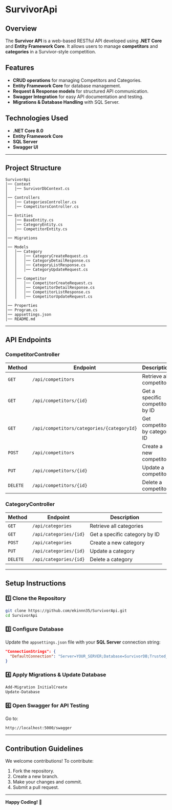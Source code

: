 # SurvivorApi


## Overview
The **Survivor API** is a web-based RESTful API developed using **.NET Core** and **Entity Framework Core**. It allows users to manage **competitors** and **categories** in a Survivor-style competition.

## Features
- **CRUD operations** for managing Competitors and Categories.
- **Entity Framework Core** for database management.
- **Request & Response models** for structured API communication.
- **Swagger Integration** for easy API documentation and testing.
- **Migrations & Database Handling** with SQL Server.

## Technologies Used
- **.NET Core 8.0**
- **Entity Framework Core**
- **SQL Server**
- **Swagger UI**

---

## Project Structure
```
SurvivorApi
│── Context
│   │── SurvivorDbContext.cs
│
│── Controllers
│   │── CategoriesController.cs
│   │── CompetitorsController.cs
│
│── Entities
│   │── BaseEntity.cs
│   │── CategoryEntity.cs
│   │── CompetitorEntity.cs
│
│── Migrations
│
│── Models
│   │── Category
│   │   │── CategoryCreateRequest.cs
│   │   │── CategoryDetailResponse.cs
│   │   │── CategoryListResponse.cs
│   │   │── CategoryUpdateRequest.cs
│   │
│   │── Competitor
│   │   │── CompetitorCreateRequest.cs
│   │   │── CompetitorDetailResponse.cs
│   │   │── CompetitorListResponse.cs
│   │   │── CompetitorUpdateRequest.cs
│
│── Properties
│── Program.cs
│── appsettings.json
│── README.md
```

---

## API Endpoints

### **CompetitorController**
| Method | Endpoint | Description |
|--------|---------|-------------|
| `GET` | `/api/competitors` | Retrieve all competitors |
| `GET` | `/api/competitors/{id}` | Get a specific competitor by ID |
| `GET` | `/api/competitors/categories/{categoryId}` | Get competitors by category ID |
| `POST` | `/api/competitors` | Create a new competitor |
| `PUT` | `/api/competitors/{id}` | Update a competitor |
| `DELETE` | `/api/competitors/{id}` | Delete a competitor |

### **CategoryController**
| Method | Endpoint | Description |
|--------|---------|-------------|
| `GET` | `/api/categories` | Retrieve all categories |
| `GET` | `/api/categories/{id}` | Get a specific category by ID |
| `POST` | `/api/categories` | Create a new category |
| `PUT` | `/api/categories/{id}` | Update a category |
| `DELETE` | `/api/categories/{id}` | Delete a category |

---

## Setup Instructions

### **1️⃣ Clone the Repository**
```sh
git clone https://github.com/ekinnn35/SurvivorApi.git
cd SurvivorApi
```


### **3️⃣ Configure Database**
Update the `appsettings.json` file with your **SQL Server** connection string:
```json
"ConnectionStrings": {
  "DefaultConnection": "Server=YOUR_SERVER;Database=SurvivorDB;Trusted_Connection=True;TrustServerCertificate=True"
}
```

### **4️⃣ Apply Migrations & Update Database**
```sh
Add-Migration InitialCreate
Update-Database
```

### **6️⃣ Open Swagger for API Testing**
Go to:
```
http://localhost:5000/swagger
```

---

## Contribution Guidelines
We welcome contributions! To contribute:
1. Fork the repository.
2. Create a new branch.
3. Make your changes and commit.
4. Submit a pull request.


---

**Happy Coding! 🚀**

